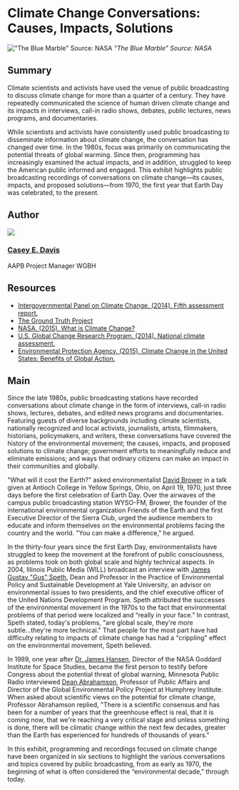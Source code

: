 # Climate Change Conversations: Causes, Impacts, Solutions

!["The Blue Marble" Source: NASA](https://s3.amazonaws.com/americanarchive.org/exhibits/ClimateChange_SignatureImage.jpg) 
*"The Blue Marble" Source: NASA*

## Summary

Climate scientists and activists have used the venue of public broadcasting to discuss climate change for more than a quarter of a century. They have repeatedly communicated the science of human driven climate change and its impacts in interviews, call-in radio shows, debates, public lectures, news programs, and documentaries. 

While scientists and activists have consistently used public broadcasting to disseminate information about climate change, the conversation has changed over time. In the 1980s, focus was primarily on communicating the potential threats of global warming. Since then, programming has increasingly examined the actual impacts, and in addition, struggled to keep the American public informed and engaged. This exhibit highlights public broadcasting recordings of conversations on climate change—its causes, impacts, and proposed solutions—from 1970, the first year that Earth Day was celebrated, to the present.

## Author

<img class="img-circle pull-left" src="https://s3.amazonaws.com/americanarchive.org/staff/Staff_Davis.jpg"/>

### [Casey E. Davis](/about-the-american-archive/staff#casey-e-davis)
AAPB Project Manager
WGBH

## Resources

- [Intergovernmental Panel on Climate Change. (2014). Fifth assessment report.](http://www.ipcc.ch/publications_and_data/publications_and_data_reports.shtml)
- [The Ground Truth Project](http://thegroundtruthproject.org/)
- [NASA. (2015). What is Climate Change?](http://www.nasa.gov/audience/forstudents/k-4/stories/nasa-knows/what-is-climate-change-k4.html)
- [U.S. Global Change Research Program. (2014). National climate assessment.](http://nca2014.globalchange.gov/downloads)
- [Environmental Protection Agency. (2015). Climate Change in the United States: Benefits of Global Action.](http://www2.epa.gov/sites/production/files/2015-06/documents/frontmatter.pdf)

## Main

Since the late 1980s, public broadcasting stations have recorded conversations about climate change in the form of interviews, call-in radio shows, lectures, debates, and edited news programs and documentaries. Featuring guests of diverse backgrounds including climate scientists, nationally recognized and local activists, journalists, artists, filmmakers, historians, policymakers, and writers, these conversations have covered the history of the environmental movement; the causes, impacts, and proposed solutions to climate change; government efforts to meaningfully reduce and eliminate emissions; and ways that ordinary citizens can make an impact in their communities and globally. 

"What will it cost the Earth?" asked environmentalist [David Brower](/catalog/cpb-aacip_27-9673ng8v) in a talk given at Antioch College in Yellow Springs, Ohio, on April 19, 1970, just three days before the first celebration of Earth Day. Over the airwaves of the campus public broadcasting station WYSO-FM, Brower, the founder of the international environmental organization Friends of the Earth and the first Executive Director of the Sierra Club, urged the audience members to educate and inform themselves on the environmental problems facing the country and the world. "You can make a difference," he argued.

In the thirty-four years since the first Earth Day, environmentalists have struggled to keep the movement at the forefront of public consciousness, as problems took on both global scale and highly technical aspects. In 2004, Illinois Public Media (WILL) broadcast an interview with [James Gustav "Gus" Speth](/catalog/cpb-aacip_16-4j09w0978j), Dean and Professor in the Practice of Environmental Policy and Sustainable Development at Yale University, an advisor on environmental issues to two presidents, and the chief executive officer of the United Nations Development Program. Speth attributed the successes of the environmental movement in the 1970s to the fact that environmental problems of that period were localized and “really in your face.” In contrast, Speth stated, today's problems, "are global scale, they're more subtle...they're more technical." That people for the most part have had difficulty relating to impacts of climate change has had a "crippling" effect on the environmental movement, Speth believed.

In 1989, one year after [Dr. James Hansen](/catalog/cpb-aacip_15-rj48p5vm8b), Director of the NASA Goddard Institute for Space Studies, became the first person to testify before Congress about the potential threat of global warning, Minnesota Public Radio interviewed [Dean Abrahamson](/catalog/cpb-aacip_43-4947ds3w), Professor of Public Affairs and Director of the Global Environmental Policy Project at Humphrey Institute. When asked about scientific views on the potential for climate change, Professor Abrahamson replied, "There is a scientific consensus and has been for a number of years that the greenhouse effect is real, that it is coming now, that we're reaching a very critical stage and unless something is done, there will be climatic change within the next few decades, greater than the Earth has experienced for hundreds of thousands of years."

In this exhibit, programming and recordings focused on climate change have been organized in six sections to highlight the various conversations and topics covered by public broadcasting, from as early as 1970, the beginning of what is often considered the “environmental decade,” through today. 
